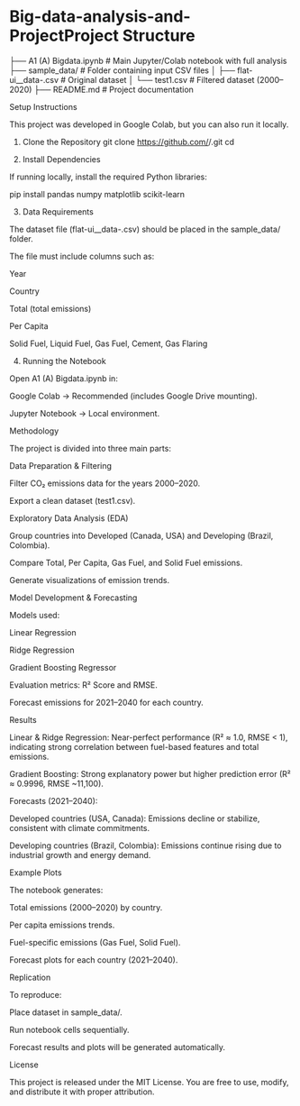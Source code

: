 # Big-data-analysis-and-ProjectProject Structure
├── A1 (A) Bigdata.ipynb   # Main Jupyter/Colab notebook with full analysis
├── sample_data/           # Folder containing input CSV files
│   ├── flat-ui__data-<date>.csv   # Original dataset
│   └── test1.csv                   # Filtered dataset (2000–2020)
├── README.md              # Project documentation

Setup Instructions

This project was developed in Google Colab, but you can also run it locally.

1. Clone the Repository
git clone https://github.com/<your-username>/<your-repo>.git
cd <your-repo>

2. Install Dependencies

If running locally, install the required Python libraries:

pip install pandas numpy matplotlib scikit-learn

3. Data Requirements

The dataset file (flat-ui__data-<date>.csv) should be placed in the sample_data/ folder.

The file must include columns such as:

Year

Country

Total (total emissions)

Per Capita

Solid Fuel, Liquid Fuel, Gas Fuel, Cement, Gas Flaring

4. Running the Notebook

Open A1 (A) Bigdata.ipynb in:

Google Colab → Recommended (includes Google Drive mounting).

Jupyter Notebook → Local environment.

Methodology

The project is divided into three main parts:

Data Preparation & Filtering

Filter CO₂ emissions data for the years 2000–2020.

Export a clean dataset (test1.csv).

Exploratory Data Analysis (EDA)

Group countries into Developed (Canada, USA) and Developing (Brazil, Colombia).

Compare Total, Per Capita, Gas Fuel, and Solid Fuel emissions.

Generate visualizations of emission trends.

Model Development & Forecasting

Models used:

Linear Regression

Ridge Regression

Gradient Boosting Regressor

Evaluation metrics: R² Score and RMSE.

Forecast emissions for 2021–2040 for each country.

Results

Linear & Ridge Regression: Near-perfect performance (R² ≈ 1.0, RMSE < 1), indicating strong correlation between fuel-based features and total emissions.

Gradient Boosting: Strong explanatory power but higher prediction error (R² ≈ 0.9996, RMSE ~11,100).

Forecasts (2021–2040):

Developed countries (USA, Canada): Emissions decline or stabilize, consistent with climate commitments.

Developing countries (Brazil, Colombia): Emissions continue rising due to industrial growth and energy demand.

Example Plots

The notebook generates:

Total emissions (2000–2020) by country.

Per capita emissions trends.

Fuel-specific emissions (Gas Fuel, Solid Fuel).

Forecast plots for each country (2021–2040).

Replication

To reproduce:

Place dataset in sample_data/.

Run notebook cells sequentially.

Forecast results and plots will be generated automatically.

License

This project is released under the MIT License. You are free to use, modify, and distribute it with proper attribution.
